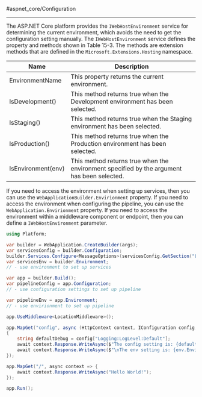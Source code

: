 #aspnet_core/Configuration 

---

The ASP.NET Core platform provides the `IWebHostEnvironment` service for determining the current environment, which avoids the need to get the configuration setting manually. The `IWebHostEnvironment` service defines the property and methods shown in Table 15-3. The methods are extension methods that are defined in the `Microsoft.Extensions.Hosting` namespace.

Name|Description
--|--
EnvironmentName|This property returns the current environment.
IsDevelopment()|This method returns true when the Development environment has been selected.
IsStaging()|This method returns true when the Staging environment has been selected.
IsProduction()|This method returns true when the Production environment has been selected.
IsEnvironment(env)|This method returns true when the environment specified by the argument has been selected.

If you need to access the environment when setting up services, then you can use the `WebApplicationBuilder.Envirionment` property.
If you need to access the environment when configuring the pipeline, you can use the `WebApplication.Envirionment` property.
If you need to access the environment within a middleware component or endpoint, then you can define a `IWebHostEnvironment` parameter.
```cs
using Platform;

var builder = WebApplication.CreateBuilder(args);
var servicesConfig = builder.Configuration;
builder.Services.Configure<MessageOptions>(servicesConfig.GetSection("Location"));
var servicesEnv = builder.Environment;
// - use environment to set up services

var app = builder.Build();
var pipelineConfig = app.Configuration;
// - use configuration settings to set up pipeline

var pipelineEnv = app.Environment;
// - use envirionment to set up pipeline

app.UseMiddleware<LocationMiddleware>();

app.MapGet("config", async (HttpContext context, IConfiguration config, IWebHostEnvironment env) => 
{
	string defaultDebug = config["Logging:LogLevel:Default"];
	await context.Response.WriteAsync($"The config setting is: {defaultDebug}");
	await context.Response.WriteAsync($"\nThe env setting is: {env.EnvironmentName}");
});

app.MapGet("/", async context => {
	await context.Response.WriteAsync("Hello World!");
});

app.Run();
```
